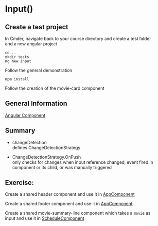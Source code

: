 # Input()
## Create a test project
In Cmder, navigate back to your course directory and create a test folder and a new angular project
```
cd ..
mkdir tests
ng new input
```
Follow the general demonstration

```
npm install
```

Follow the creation of the movie-card component

## General Information
[Angular Component](https://angular.io/api/core/Component)

## Summary
- changeDetection  
defines ChangeDetectionStrategy

- ChangeDetectionStrategy.OnPush  
only checks for changes when input reference changed, event fired in component or its child, or was manually triggered


## Exercise:
Create a shared header component and use it in [AppComponent](../src/app/app.component.html)

Create a shared footer component and use it in [AppComponent](../src/app/app.component.html)

Create a shared movie-summary-line component which takes a `movie` as input and use it in  [ScheduleComponent](../src/app/areas/external/views/schedule/schedule.component.html)
